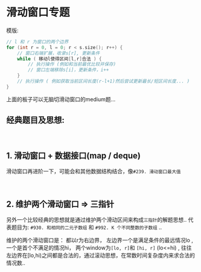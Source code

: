 # 滑动窗口专题

模版:
```cpp
// l 和 r 为窗口的两个边界
for (int r = 0, l = 0; r < s.size(); r++) {
	// 窗口右端扩展，收录s[r], 更新条件
	while ( 移动l使得区间[l,r]合法 ) {
		// 执行操作 (例如和当前最优比较并保存)
		// 窗口左端移除s[i]，更新条件，i++
	}
    // 执行操作 ( 例如获取当前区间长度(r-l+1)然后尝试更新最长/短区间长度... )
}
```

上面的板子可以无脑切滑动窗口的medium题...

## 经典题目及思想:

<br>

## 1. 滑动窗口 + 数据接口(map / deque)
滑动窗口再进阶一下，可能会和其他数据结构结合，像`#239. 滑动窗口最大值` 

<br>

## 2. 维护两个滑动窗口 => 三指针
另外一个比较经典的思想就是通过维护两个滑动区间来构成`三指针`的解题思想.. 代表题目为: `#930. 和相同的二元子数组` 和 `#992. K 个不同整数的子数组` ..

维护的两个滑动窗口是： 都以r为右边界， 左边界一个是满足条件的最远情况lo , 一个是首个不满足的情况hi， 两个window为`[lo, r]`和 `[hi, r]` (lo<=hi) , 往往左边界在[lo,hi)之间都是合法的，通过滚动思想，在常数时间复杂度内来求合法的情况数.. 
